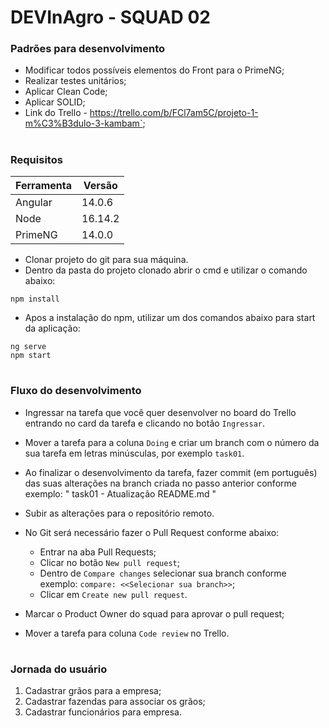 # DEVInAgro - SQUAD 02

### Padrões para desenvolvimento

- Modificar todos possíveis elementos do Front para o PrimeNG;
- Realizar testes unitários;
- Aplicar Clean Code;
- Aplicar SOLID;
- Link do Trello - https://trello.com/b/FCl7am5C/projeto-1-m%C3%B3dulo-3-kambam`;

#

### Requisitos

| Ferramenta | Versão  |
| ---------- | ------- |
| Angular    | 14.0.6  |
| Node       | 16.14.2 |
| PrimeNG    | 14.0.0  |

- Clonar projeto do git para sua máquina.
- Dentro da pasta do projeto clonado abrir o cmd e utilizar o comando abaixo:

```
npm install
```

- Apos a instalação do npm, utilizar um dos comandos abaixo para start da aplicação:

```
ng serve
npm start
```

#

### Fluxo do desenvolvimento

- Ingressar na tarefa que você quer desenvolver no board do Trello entrando no card da tarefa e clicando no botão `Ingressar`.

- Mover a tarefa para a coluna `Doing` e criar um branch com o número da sua tarefa em letras minúsculas, por exemplo `task01`.

- Ao finalizar o desenvolvimento da tarefa, fazer commit (em português) das suas alterações na branch criada no passo anterior conforme exemplo: " task01 - Atualização README.md "

- Subir as alterações para o repositório remoto.

- No Git será necessário fazer o Pull Request conforme abaixo:

  - Entrar na aba Pull Requests;
  - Clicar no botão `New pull request`;
  - Dentro de `Compare changes` selecionar sua branch conforme exemplo: `compare: <<Selecionar sua branch>>`;
  - Clicar em `Create new pull request`.

- Marcar o Product Owner do squad para aprovar o pull request;

- Mover a tarefa para coluna `Code review` no Trello.

#

### Jornada do usuário

1. Cadastrar grãos para a empresa;
2. Cadastrar fazendas para associar os grãos;
3. Cadastrar funcionários para empresa.
